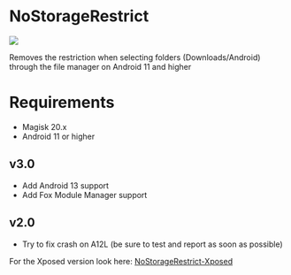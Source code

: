 # NoStorageRestrict

![](https://i.imgur.com/Z7VH0Li.jpg)

Removes the restriction when selecting folders (Downloads/Android) through the file manager on Android 11 and higher

# Requirements
- Magisk 20.x
- Android 11 or higher

## v3.0
- Add Android 13 support
- Add Fox Module Manager support
## v2.0
- Try to fix crash on A12L (be sure to test and report as soon as possible)

For the Xposed version look here:
[NoStorageRestrict-Xposed](https://github.com/Xposed-Modules-Repo/com.github.dan.nostoragerestrict)
